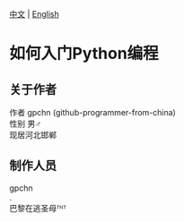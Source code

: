 [中文](https://github.com/gpchn/How-to-get-started-programming-python/blob/main/README_zh.md) | [English](https://github.com/gpchn/How-to-get-started-programming-python/blob/main/README.md)
# 如何入门Python编程
## 关于作者
作者 gpchn (github-programmer-from-china)  
性别 男♂  
现居河北邯郸  
## 制作人员
gpchn  
.  
巴黎在逃圣母ᵀᴺᵀ  
